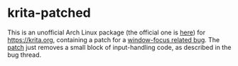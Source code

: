 # krita-patched

This is an unofficial Arch Linux package (the official one is
[here](https://archlinux.org/packages/extra/x86_64/krita/)) for https://krita.org,
containing a patch for a [window-focus related bug](https://bugs.kde.org/show_bug.cgi?id=428080).
The [patch](https://github.com/Luminiscental/krita-patched/blob/main/key-focus.patch)
just removes a small block of input-handling code, as described in the bug thread.
